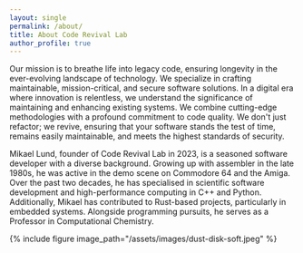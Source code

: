 ```yaml
---
layout: single
permalink: /about/
title: About Code Revival Lab
author_profile: true
---
```


Our mission is to breathe life into legacy code, ensuring longevity in the ever-evolving landscape of technology.
We specialize in crafting maintainable, mission-critical, and secure software solutions.
In a digital era where innovation is relentless, we understand the significance of maintaining and enhancing existing systems.
We combine cutting-edge methodologies with a profound commitment to code quality.
We don't just refactor; we revive, ensuring that your software stands the test of time, remains easily maintainable, and meets the highest standards of security.

Mikael Lund, founder of Code Revival Lab in 2023, is a seasoned software developer with a diverse background.
Growing up with assembler in the late 1980s, he was active in the demo scene on Commodore 64 and the Amiga.
Over the past two decades, he has specialised in scientific software development and high-performance computing in C++ and Python.
Additionally, Mikael has contributed to Rust-based projects, particularly in embedded systems.
Alongside programming pursuits, he serves as a Professor in Computational Chemistry.

{% include figure image_path="/assets/images/dust-disk-soft.jpeg" %}

